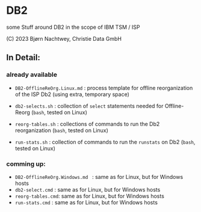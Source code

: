 # DB2
some Stuff around DB2 in the scope of IBM TSM / ISP

(C) 2023 Bjørn Nachtwey, Christie Data GmbH

## In Detail:
### already available

- `DB2-OfflineReOrg.Linux.md` : process template for offline reorganization of the ISP Db2 (using extra, temporary space)

- `db2-selects.sh` : collection of `select` statements needed for Offline-Reorg (`bash`, tested on Linux)
- `reorg-tables.sh` : collections of commands to run the Db2 reorganization (`bash`, tested on Linux)
- `run-stats.sh` : collection of commands to run the `runstats` on Db2 (`bash`, tested on Linux)

### comming up:
- `DB2-OfflineReOrg.Windows.md ` : same as for Linux, but for Windows hosts
- `db2-select.cmd`   : same as for Linux, but for Windows hosts
- `reorg-tables.cmd`: same as for Linux, but for Windows hosts
- `run-stats.cmd`   : same as for Linux, but for Windows hosts